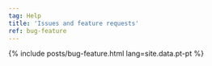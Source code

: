 ```yaml
---
tag: Help
title: 'Issues and feature requests'
ref: bug-feature
---
```


{% include posts/bug-feature.html lang=site.data.pt-pt %}
